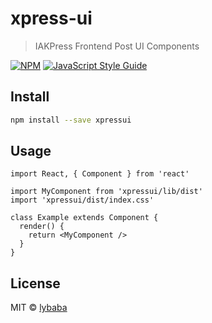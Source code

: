 # xpress-ui

> IAKPress Frontend Post UI Components

[![NPM](https://img.shields.io/npm/v/postui.svg)](https://www.npmjs.com/package/postui) [![JavaScript Style Guide](https://img.shields.io/badge/code_style-standard-brightgreen.svg)](https://standardjs.com)

## Install

```bash
npm install --save xpressui
```

## Usage

```tsx
import React, { Component } from 'react'

import MyComponent from 'xpressui/lib/dist'
import 'xpressui/dist/index.css'

class Example extends Component {
  render() {
    return <MyComponent />
  }
}
```

## License

MIT © [lybaba](https://github.com/lybaba)
